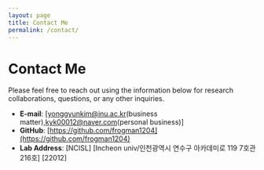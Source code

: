 ```yaml
---
layout: page
title: Contact Me
permalink: /contact/
---
```


# Contact Me

Please feel free to reach out using the information below for research collaborations, questions, or any other inquiries.

* **E-mail**: [yonggyunkim@inu.ac.kr(business matter),kyk00012@naver.com(personal business)]
* **GitHub**: [https://github.com/frogman1204](https://github.com/frogman1204)
* **Lab Address**:
    [NCISL]
    [Incheon univ/인천광역시 연수구 아카데미로 119 7호관 216호]
    [22012]